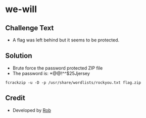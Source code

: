 # we-will

## Challenge Text
* A flag was left behind but it seems to be protected.

## Solution
* Brute force the password protected ZIP file
* The password is: *@@!^^$25Jjersey

```
fcrackzip -u -D -p /usr/share/wordlists/rockyou.txt flag.zip
```

## Credit
* Developed by [Rob](https://github.com/njccicrob)
